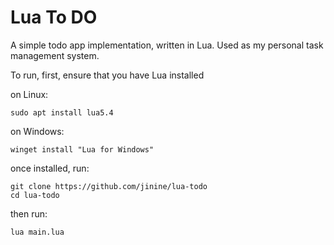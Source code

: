 # Lua To DO 

A simple todo app implementation, written in Lua. Used as my personal task management system. 

To run, first, ensure that you have Lua installed 

on Linux:
```
sudo apt install lua5.4
```

on Windows:
```
winget install "Lua for Windows"
```

once installed, run:
```
git clone https://github.com/jinine/lua-todo
cd lua-todo
```

then run:
```
lua main.lua
```

